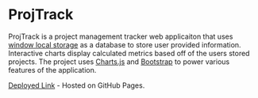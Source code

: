# ProjTrack

ProjTrack is a project management tracker web applicaiton that uses [window local storage](https://developer.mozilla.org/en-US/docs/Web/API/Window/localStorage) as a database to store user provided information. Interactive charts display calculated metrics based off of the users stored projects. The project uses [Charts.js](https://www.chartjs.org/) and [Bootstrap](https://getbootstrap.com/) to power various features of the application. 

[Deployed Link](https://ssharp0.github.io/ProjTrack/) - Hosted on GitHub Pages.